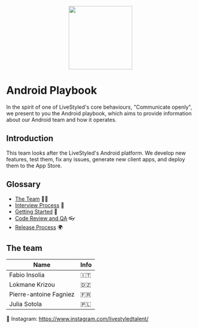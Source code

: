 <p align="center">
  <img width="170" height="auto" src="logo.png">
</p>

# Android Playbook
In the spirit of one of LiveStyled's core behaviours, "Communicate openly", we present to you the Android playbook, which aims to provide information about our Android team and how it operates.

## Introduction
This team looks after the LiveStyled's Android platform. We develop new features, test them, fix any issues, generate new client apps, and deploy them to the App Store.

## Glossary
- [The Team](#the-team) 👨‍👩‍
- [Interview Process](/interview) 🤔
- [Getting Started](/operations/gettingstarted/README.md) 🏃‍
- [Code Review and QA](/operations/codereviewandqa/README.md) 👓
- [Release Process](/operations/releaseprocess/README.md) 🌍

## The team
| Name  | Info |
| ------------- | ------------- |
| Fabio Insolia  | 󠁮󠁧🇮🇹 |
| Lokmane Krizou | 🇩🇿 |
| Pierre-antoine Fagniez | 🇫🇷 |
| Julia Sotola | 🇵🇱 |

📸 Instagram: https://www.instagram.com/livestyledtalent/
